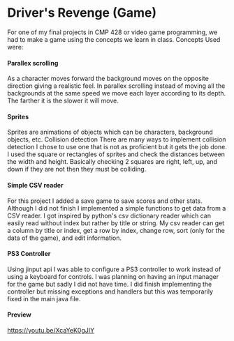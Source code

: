 # Driver's Revenge (Game)

For one of my final projects in CMP 428 or video game programming, we had to make a game using the concepts we learn in class. 
Concepts Used were:

#### Parallex scrolling
As a character moves forward the background moves on the opposite direction giving a realistic feel. In parallex scrolling instead of moving all the backgrounds at the same speed we move each layer according to its depth. The farther it is the slower it will move.

#### Sprites
Sprites are animations of objects which can be characters, background objects, etc. 
Collision detection
There are many ways to implement collision detection I chose to use one that is not as proficient but it gets the job done. I used the square or rectangles of sprites and check the distances between the width and height. Basically checking 2 squares are right, left, up, and down if they are not then they must be colliding. 

#### Simple CSV reader
For this project I added a save game to save scores and other stats. Although I did not finish I implemented a simple functions to get data from a CSV reader. I got inspired by python's csv dictionary reader which can easily read without index but rather by title or string. My csv reader can get a column by title or index, get a row by index, change row, sort (only for the data of the game), and edit information. 

#### PS3 Controller
Using jinput api I was able to configure a PS3 controller to work instead of using a keyboard for controls. I was planning on having an input manager for the game but sadly I did not have time. I did finish implementing the controller but missing exceptions and handlers but this was temporarily fixed in the main java file. 

#### Preview
https://youtu.be/XcaYeK0gJIY
